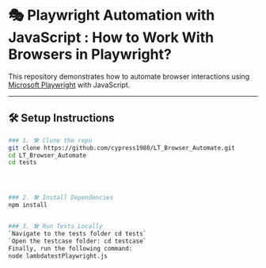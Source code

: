 # 🎭 Playwright Automation with JavaScript : How to Work With Browsers in Playwright?

This repository demonstrates how to automate browser interactions using [Microsoft Playwright](https://playwright.dev/) with JavaScript.

---

## 🛠️ Setup Instructions


```bash
### 1. 🛠️ Clone the repo
git clone https://github.com/cypress1980/LT_Browser_Automate.git
cd LT_Browser_Automate
cd tests




### 2. 🛠️ Install Dependencies
npm install


### 3. 🛠️ Run Tests Locally
`Navigate to the tests folder cd tests`
`Open the testcase folder: cd testcase`
Finally, run the following command:
node lambdatestPlaywright.js
